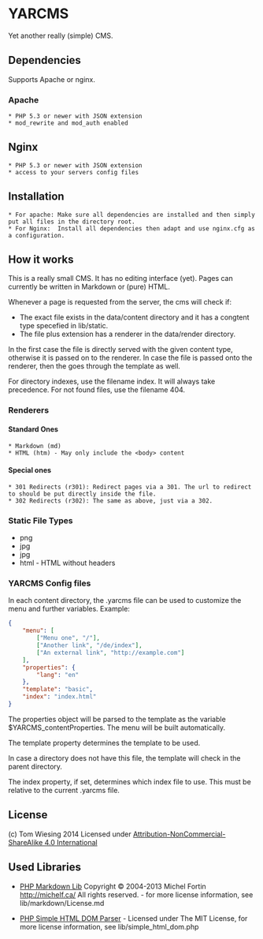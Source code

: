 # YARCMS

Yet another really (simple) CMS. 

## Dependencies

Supports Apache or nginx. 

### Apache
	* PHP 5.3 or newer with JSON extension
	* mod_rewrite and mod_auth enabled

## Nginx
	* PHP 5.3 or newer with JSON extension
	* access to your servers config files

## Installation
	* For apache: Make sure all dependencies are installed and then simply put all files in the directory root. 
	* For Nginx:  Install all dependencies then adapt and use nginx.cfg as a configuration.  


## How it works

This is a really small CMS. It has no editing interface (yet). 
Pages can currently be written in Markdown or (pure) HTML. 

Whenever a page is requested from the server, the cms will check if: 

* The exact file exists in the data/content directory and it has a congtent type specefied in lib/static. 
* The file plus extension has a renderer in the data/render directory. 

In the first case the file is directly served with the given content type, otherwise it is passed on to the renderer. In case the file is passed onto the renderer, then the goes through the template as well. 

For directory indexes, use the filename index. It will always take precedence. For not found files, use the filename 404. 

### Renderers

#### Standard Ones
	* Markdown (md)
	* HTML (htm) - May only include the <body> content

#### Special ones
	* 301 Redirects (r301): Redirect pages via a 301. The url to redirect to should be put directly inside the file. 
	* 302 Redirects (r302): The same as above, just via a 302. 

### Static File Types
* png
* jpg
* jpg
* html - HTML without headers

### YARCMS Config files

In each content directory, the .yarcms file can be used to customize the menu and further variables. Example: 

```json
{
	"menu": [
		["Menu one", "/"], 
		["Another link", "/de/index"], 
		["An external link", "http://example.com"]
	], 
	"properties": {
		"lang": "en"
	}, 
	"template": "basic", 
	"index": "index.html"
}
```

The properties object will be parsed to the template as the variable $YARCMS_contentProperties. 
The menu will be built automatically. 

The template property determines the template to be used. 

In case a directory does not have this file, the template will check in the parent directory. 

The index property, if set, determines which index file to use. This must be relative to the current .yarcms file. 

## License
(c) Tom Wiesing 2014
Licensed under [Attribution-NonCommercial-ShareAlike 4.0 International](http://creativecommons.org/licenses/by-nc-sa/4.0/)

## Used Libraries

* [PHP Markdown Lib](http://michelf.ca/projects/php-markdown/) Copyright © 2004-2013 Michel Fortin http://michelf.ca/ All rights reserved. - for more license information, see lib/markdown/License.md

* [PHP Simple HTML DOM Parser](http://sourceforge.net/projects/simplehtmldom/) - Licensed under The MIT License, for more license information, see lib/simple_html_dom.php